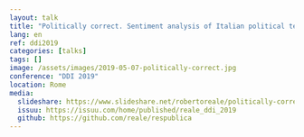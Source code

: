 ```yaml
---
layout: talk
title: "Politically correct. Sentiment analysis of Italian political texts"
lang: en
ref: ddi2019
categories: [talks]
tags: []
image: /assets/images/2019-05-07-politically-correct.jpg
conference: "DDI 2019"
location: Rome
media:
  slideshare: https://www.slideshare.net/robertoreale/politically-correct-sentiment-analysis-of-italian-political-texts
  issuu: https://issuu.com/home/published/reale_ddi_2019
  github: https://github.com/reale/respublica
---
```

